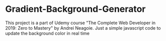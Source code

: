 # Gradient-Background-Generator
This project is a part of Udemy course "The Complete Web Developer in 2019: Zero to Mastery" by Andrei Neagoie. Just a simple javascript code to update the background color in real time
